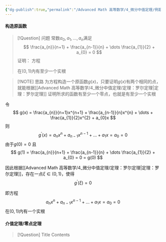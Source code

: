 ```yaml
---
{"dg-publish":true,"permalink":"/Advanced Math 高等数学/4_微分中值定理/例题：罗尔定理找实根或找零点/","tags":["微积分","例题"]}
---
```


#### 构造原函数

> [!Question] 问题
> 常数$a_{0},a_{1},\dots,a_{n}$满足
> $$
> \frac{a_{n}}{n+1} + \frac{a_{n-1}}{n} + \dots \frac{a_{1}}{2} + a_{0} = 0
> $$
> 证明：
> 方程
> 
> 在$(0,1)$内有至少一个实根



> [!NOTE] 思路
> 为方程构造一个原函数$g(x)$，只要证明$g(x)$有两个相同的点，就能根据[[Advanced Math 高等数学/4_微分中值定理/定理：罗尔定理\|定理：罗尔定理]]
> 证明所求的函数有至少一个零点，也就是有至少一个实根


令
$$
g(x) = \frac{a_{n}}{n+1}x^{n+1} + \frac{a_{n-1}}{n}x^{n} + \dots + \frac{a_{1}}{2}x^{2} + a_{0}x
$$
则
$$
g^{\prime}(x) =  a_{n}x^{n} + a_{n-1}x^{n-1} + \dots + a_{1}x = a_{0} = 0
$$
由于$g(0) = 0$
且
$$
g(1) = \frac{a_{n}}{n+1} + \frac{a_{n-1}}{n} + \dots \frac{a_{1}}{2} + a_{0} = 0 = g(0)
$$

因此根据[[Advanced Math 高等数学/4_微分中值定理/定理：罗尔定理\|定理：罗尔定理]]，存在一点$\xi \in (0,1)$，使得
$$
g^{\prime}(\xi) = 0 
$$

即方程
$$
a_{n}x^{n} + a_{n-1}x^{n-1} + \dots + a_{1}x = a_{0} = 0
$$
在$(0,1)$内有一个实根

#### 介值定理/零点定理

> [!Question] Title
> Contents
